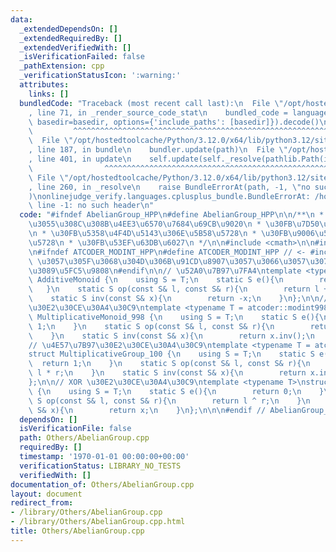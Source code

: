 ```yaml
---
data:
  _extendedDependsOn: []
  _extendedRequiredBy: []
  _extendedVerifiedWith: []
  _isVerificationFailed: false
  _pathExtension: cpp
  _verificationStatusIcon: ':warning:'
  attributes:
    links: []
  bundledCode: "Traceback (most recent call last):\n  File \"/opt/hostedtoolcache/Python/3.12.0/x64/lib/python3.12/site-packages/onlinejudge_verify/documentation/build.py\"\
    , line 71, in _render_source_code_stat\n    bundled_code = language.bundle(stat.path,\
    \ basedir=basedir, options={'include_paths': [basedir]}).decode()\n          \
    \         ^^^^^^^^^^^^^^^^^^^^^^^^^^^^^^^^^^^^^^^^^^^^^^^^^^^^^^^^^^^^^^^^^^^^^^^^^^^^^^^^^\n\
    \  File \"/opt/hostedtoolcache/Python/3.12.0/x64/lib/python3.12/site-packages/onlinejudge_verify/languages/cplusplus.py\"\
    , line 187, in bundle\n    bundler.update(path)\n  File \"/opt/hostedtoolcache/Python/3.12.0/x64/lib/python3.12/site-packages/onlinejudge_verify/languages/cplusplus_bundle.py\"\
    , line 401, in update\n    self.update(self._resolve(pathlib.Path(included), included_from=path))\n\
    \                ^^^^^^^^^^^^^^^^^^^^^^^^^^^^^^^^^^^^^^^^^^^^^^^^^^^^^^^^^\n \
    \ File \"/opt/hostedtoolcache/Python/3.12.0/x64/lib/python3.12/site-packages/onlinejudge_verify/languages/cplusplus_bundle.py\"\
    , line 260, in _resolve\n    raise BundleErrorAt(path, -1, \"no such header\"\
    )\nonlinejudge_verify.languages.cplusplus_bundle.BundleErrorAt: /home/pomelo/github.com/mkreem_library/ac-library/atcoder/modint.hpp:\
    \ line -1: no such header\n"
  code: "#ifndef AbelianGroup_HPP\n#define AbelianGroup_HPP\n\n/**\n * \u4FDD\u8A3C\
    \u3055\u308C\u308B\u4EE3\u6570\u7684\u69CB\u9020\n * \u30FB\u7D50\u5408\u6CD5\u5247\
    \n * \u30FB\u5358\u4F4D\u5143\u306E\u5B58\u5728\n * \u30FB\u9006\u5143\u306E\u5B58\
    \u5728\n * \u30FB\u53EF\u63DB\u6027\n */\n\n#include <cmath>\n\n#include \"/home/pomelo/github.com/mkreem_library/ac-library/atcoder/modint.hpp\"\
    \n#ifndef ATCODER_MODINT_HPP\n#define ATCODER_MODINT_HPP // <- #include <ac-library/all>\
    \ \u3057\u305F\u3068\u304D\u306B\u91CD\u8907\u3057\u3066\u3057\u307E\u3046\u304B\
    \u3089\u5FC5\u9808\n#endif\n\n// \u52A0\u7B97\u7FA4\ntemplate <typename T>\nstruct\
    \ AdditiveMonoid {\n    using S = T;\n    static S e(){\n        return 0;\n \
    \   }\n    static S op(const S& l, const S& r){\n        return l + r;\n    }\n\
    \    static S inv(const S& x){\n        return -x;\n    }\n};\n\n// \u4E57\u7B97\
    \u30E2\u30CE\u30A4\u30C9\ntemplate <typename T = atcoder::modint998244353>\nstruct\
    \ MultiplicativeMonoid_998 {\n    using S = T;\n    static S e(){\n        return\
    \ 1;\n    }\n    static S op(const S& l, const S& r){\n        return l * r;\n\
    \    }\n    static S inv(const S& x){\n        return x.inv();\n    }\n};\n\n\
    // \u4E57\u7B97\u30E2\u30CE\u30A4\u30C9\ntemplate <typename T = atcoder::modint1000000007>\n\
    struct MultiplicativeGroup_100 {\n    using S = T;\n    static S e(){\n      \
    \  return 1;\n    }\n    static S op(const S& l, const S& r){\n        return\
    \ l * r;\n    }\n    static S inv(const S& x){\n        return x.inv();\n    }\n\
    };\n\n// XOR \u30E2\u30CE\u30A4\u30C9\ntemplate <typename T>\nstruct XorMonoid\
    \ {\n    using S = T;\n    static S e(){\n        return 0;\n    }\n    static\
    \ S op(const S& l, const S& r){\n        return l ^ r;\n    }\n    static S inv(const\
    \ S& x){\n        return x;\n    }\n};\n\n\n#endif // AbelianGroup_HPP"
  dependsOn: []
  isVerificationFile: false
  path: Others/AbelianGroup.cpp
  requiredBy: []
  timestamp: '1970-01-01 00:00:00+00:00'
  verificationStatus: LIBRARY_NO_TESTS
  verifiedWith: []
documentation_of: Others/AbelianGroup.cpp
layout: document
redirect_from:
- /library/Others/AbelianGroup.cpp
- /library/Others/AbelianGroup.cpp.html
title: Others/AbelianGroup.cpp
---
```

